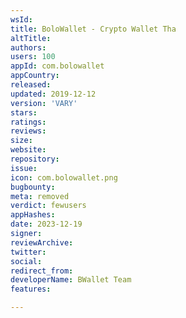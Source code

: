 ```yaml
---
wsId: 
title: BoloWallet - Crypto Wallet Tha
altTitle: 
authors: 
users: 100
appId: com.bolowallet
appCountry: 
released: 
updated: 2019-12-12
version: 'VARY'
stars: 
ratings: 
reviews: 
size: 
website: 
repository: 
issue: 
icon: com.bolowallet.png
bugbounty: 
meta: removed
verdict: fewusers
appHashes: 
date: 2023-12-19
signer: 
reviewArchive: 
twitter: 
social: 
redirect_from: 
developerName: BWallet Team
features: 

---
```


